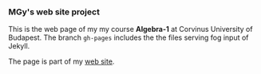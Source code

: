 ### MGy's web site project

This is the web page of my my course **Algebra-1** at Corvinus University of Budapest.
The branch ``gh-pages`` includes the the files serving fog input of Jekyll. 

The page is part of my [web site](https://magyarkuti.github.io).
